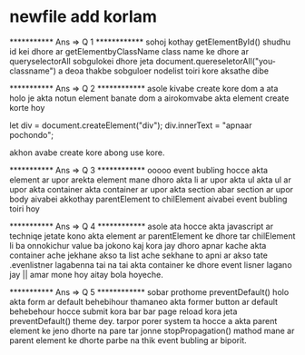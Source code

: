 # newfile add korlam
<!-- please vai ami english a bangla likhchi amar keyboad a onno kono diye subidha hoy na doya kore pore dekhben -->
*********** Ans => Q 1 ************
sohoj kothay getElementById() shudhu id kei dhore ar getElementbyClassName class name ke dhore ar queryselectorAll sobgulokei dhore jeta document.quereseletorAll("you-classname") a deoa thakbe sobguloer nodelist toiri kore aksathe dibe 

*********** Ans => Q 2 ************
asole kivabe create kore dom a ata holo je akta notun element banate dom a airokomvabe akta element create korte hoy

let div = document.createElement("div");
div.innerText = "apnaar pochondo";

akhon avabe create kore abong use kore.

*********** Ans => Q 3 ************
ooooo event bubling hocce akta element ar upor arekta element mane dhoro akta li ar upor akta ul akta ul ar upor akta container akta container ar upor akta section abar section ar upor body aivabei akkothay parentElement to chilElement aivabei event bubling toiri hoy

*********** Ans => Q 4 ************
asole ata hocce akta javascript ar techniqe jetate kono akta element ar parentElement ke dhore tar chilElement li ba onnokichur value ba jokono kaj kora jay dhoro apnar kache akta container ache jekhane akso ta list ache sekhane to apni ar akso tate .evenlistner lagabenna tai na tai akta container ke dhore event lisner lagano jay || amar mone hoy aitay bola hoyeche.

*********** Ans => Q 5 ************
sobar prothome preventDefault() holo akta form ar default behebihour thamaneo akta former button ar default behebehour hocce submit kora bar bar page reload kora jeta preventDefault() theme dey. tarpor porer system ta hocce a akta parent element ke jeno dhorte na pare tar jonne stopPropagation() mathod mane ar parent element ke dhorte parbe na thik event bubling ar biporit. 

